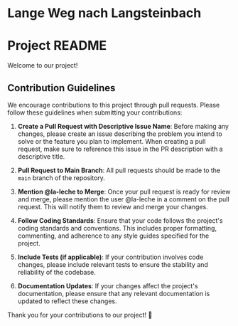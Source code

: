 # Lange Weg nach Langsteinbach

# Project README

Welcome to our project!

## Contribution Guidelines

We encourage contributions to this project through pull requests. Please follow these guidelines when submitting your contributions:

1. **Create a Pull Request with Descriptive Issue Name**: Before making any changes, please create an issue describing the problem you intend to solve or the feature you plan to implement. When creating a pull request, make sure to reference this issue in the PR description with a descriptive title.

2. **Pull Request to Main Branch**: All pull requests should be made to the `main` branch of the repository.

3. **Mention @la-leche to Merge**: Once your pull request is ready for review and merge, please mention the user @la-leche in a comment on the pull request. This will notify them to review and merge your changes.

4. **Follow Coding Standards**: Ensure that your code follows the project's coding standards and conventions. This includes proper formatting, commenting, and adherence to any style guides specified for the project.

5. **Include Tests (if applicable)**: If your contribution involves code changes, please include relevant tests to ensure the stability and reliability of the codebase.

6. **Documentation Updates**: If your changes affect the project's documentation, please ensure that any relevant documentation is updated to reflect these changes.

Thank you for your contributions to our project! 🚀
